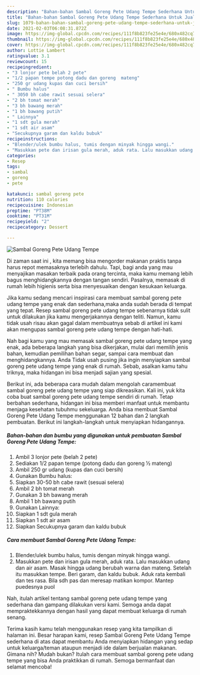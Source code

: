 ```yaml
---
description: "Bahan-bahan Sambal Goreng Pete Udang Tempe Sederhana Untuk Jualan"
title: "Bahan-bahan Sambal Goreng Pete Udang Tempe Sederhana Untuk Jualan"
slug: 1079-bahan-bahan-sambal-goreng-pete-udang-tempe-sederhana-untuk-jualan
date: 2021-02-03T06:08:31.872Z
image: https://img-global.cpcdn.com/recipes/111f8b823fe25e4e/680x482cq70/sambal-goreng-pete-udang-tempe-foto-resep-utama.jpg
thumbnail: https://img-global.cpcdn.com/recipes/111f8b823fe25e4e/680x482cq70/sambal-goreng-pete-udang-tempe-foto-resep-utama.jpg
cover: https://img-global.cpcdn.com/recipes/111f8b823fe25e4e/680x482cq70/sambal-goreng-pete-udang-tempe-foto-resep-utama.jpg
author: Lottie Lambert
ratingvalue: 3.1
reviewcount: 15
recipeingredient:
- "3 lonjor pete belah 2 pete"
- "1/2 papan tempe potong dadu dan goreng  mateng"
- "250 gr udang kupas dan cuci bersih"
- " Bumbu halus"
- " 3050 bh cabe rawit sesuai selera"
- "2 bh tomat merah"
- "3 bh bawang merah"
- "1 bh bawang putih"
- " Lainnya"
- "1 sdt gula merah"
- "1 sdt air asam"
- "Secukupnya garam dan kaldu bubuk"
recipeinstructions:
- "Blender/ulek bumbu halus, tumis dengan minyak hingga wangi."
- "Masukkan pete dan irisan gula merah, aduk rata. Lalu masukkan udang dan air asam. Masak hingga udang berubah warna dan mateng. Setelah itu masukkan tempe. Beri garam, dan kaldu bubuk. Aduk rata kembali dan tes rasa. Bila sdh pas dan meresap matikan kompor. Mantep puedesnya puol"
categories:
- Resep
tags:
- sambal
- goreng
- pete

katakunci: sambal goreng pete 
nutrition: 110 calories
recipecuisine: Indonesian
preptime: "PT38M"
cooktime: "PT31M"
recipeyield: "2"
recipecategory: Dessert

---
```



![Sambal Goreng Pete Udang Tempe](https://img-global.cpcdn.com/recipes/111f8b823fe25e4e/680x482cq70/sambal-goreng-pete-udang-tempe-foto-resep-utama.jpg)

Di zaman  saat ini , kita memang bisa mengorder makanan praktis tanpa harus repot memasaknya terlebih dahulu. Tapi, bagi anda yang mau menyajikan masakan terbaik pada orang tercinta, maka kamu memang lebih bagus menghidangkannya dengan tangan sendiri. Pasalnya, memasak di rumah lebih higienis serta bisa menyesuaikan dengan kesukaan keluarga.

Jika kamu sedang mencari inspirasi cara membuat sambal goreng pete udang tempe yang enak dan sederhana,maka anda sudah berada di tempat yang tepat. Resep sambal goreng pete udang tempe  sebenarnya tidak sulit untuk dilakukan jika kamu mengerjakannya dengan teliti. Namun, kamu tidak usah risau akan gagal dalam membuatnya 
sebab di artikel ini kami akan mengupas sambal goreng pete udang tempe dengan hati-hati.  



Nah bagi kamu yang mau memasak sambal goreng pete udang tempe yang enak, ada beberapa langkah yang bisa dikerjakan, mulai dari memilih jenis bahan, kemudian pemilihan bahan segar, sampai cara membuat dan menghidangkannya. Anda Tidak usah pusing jika ingin menyiapkan sambal goreng pete udang tempe yang enak di rumah. Sebab, asalkan kamu  tahu triknya, maka hidangan ini bisa menjadi sajian yang spesial.

Berikut ini, ada beberapa cara mudah dalam mengolah caramembuat sambal goreng pete udang tempe yang siap dikreasikan. Kali ini, yuk kita coba buat sambal goreng pete udang tempe sendiri di rumah. Tetap berbahan sederhana, hidangan ini bisa memberi manfaat untuk membantu menjaga kesehatan tubuhmu sekeluarga. Anda bisa membuat Sambal Goreng Pete Udang Tempe menggunakan 12 bahan dan 2 langkah pembuatan. Berikut ini langkah-langkah untuk menyiapkan hidangannya.

<!--inarticleads1-->

##### Bahan-bahan dan bumbu yang digunakan untuk pembuatan Sambal Goreng Pete Udang Tempe:

1. Ambil 3 lonjor pete (belah 2 pete)
1. Sediakan 1/2 papan tempe (potong dadu dan goreng ½ mateng)
1. Ambil 250 gr udang (kupas dan cuci bersih)
1. Gunakan  Bumbu halus:
1. Siapkan  30-50 bh cabe rawit (sesuai selera)
1. Ambil 2 bh tomat merah
1. Gunakan 3 bh bawang merah
1. Ambil 1 bh bawang putih
1. Gunakan  Lainnya:
1. Siapkan 1 sdt gula merah
1. Siapkan 1 sdt air asam
1. Siapkan Secukupnya garam dan kaldu bubuk




<!--inarticleads2-->

##### Cara membuat Sambal Goreng Pete Udang Tempe:

1. Blender/ulek bumbu halus, tumis dengan minyak hingga wangi.
1. Masukkan pete dan irisan gula merah, aduk rata. Lalu masukkan udang dan air asam. Masak hingga udang berubah warna dan mateng. Setelah itu masukkan tempe. Beri garam, dan kaldu bubuk. Aduk rata kembali dan tes rasa. Bila sdh pas dan meresap matikan kompor. Mantep puedesnya puol




Nah, itulah artikel tentang  sambal goreng pete udang tempe  yang sederhana dan gampang dilakukan versi kami. Semoga anda dapat mempraktekkannya dengan hasil yang dapat membuat keluarga di rumah senang. 

Terima kasih kamu telah menggunakan resep yang kita tampilkan di halaman ini. Besar harapan kami, resep  Sambal Goreng Pete Udang Tempe sederhana di atas dapat membantu Anda menyiapkan hidangan yang sedap untuk keluarga/teman ataupun menjadi ide dalam berjualan makanan. Gimana nih? Mudah bukan? Itulah cara membuat sambal goreng pete udang tempe yang bisa Anda praktikkan di rumah. Semoga bermanfaat dan selamat mencoba!

